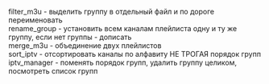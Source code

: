 filter_m3u - выделить группу в отдельный файл и по дороге переименовать  
rename_group - установить всем каналам плейлиста одну и ту же группу, если нет группы - дописать  
merge_m3u - объединение двух плейлистов  
sort_iptv - отсортировать каналы по алфавиту НЕ ТРОГАЯ порядок групп  
iptv_manager - поменять порядок групп, удалить группу целиком, посмотреть список групп
